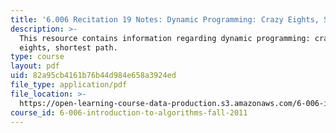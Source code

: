 ```yaml
---
title: '6.006 Recitation 19 Notes: Dynamic Programming: Crazy Eights, Shortest Path'
description: >-
  This resource contains information regarding dynamic programming: crazy
  eights, shortest path.
type: course
layout: pdf
uid: 82a95cb4161b76b44d984e658a3924ed
file_type: application/pdf
file_location: >-
  https://open-learning-course-data-production.s3.amazonaws.com/6-006-introduction-to-algorithms-fall-2011/82a95cb4161b76b44d984e658a3924ed_MIT6_006F11_rec19.pdf
course_id: 6-006-introduction-to-algorithms-fall-2011
---
```

